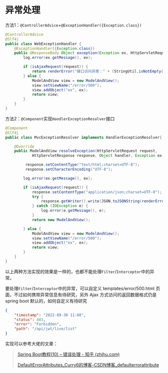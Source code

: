 # 异常处理

方法1：`@ControllerAdvice`+`@ExceptionHandler({Exception.class})`

```java
@ControllerAdvice
@Slf4j
public class WebExceptionHandler {
    @ExceptionHandler({Exception.class})
    public @ResponseBody Object exception(Exception ex, HttpServletRequest request, HttpServletResponse response) {
        log.error(ex.getMessage(), ex);

        if (isAjaxRequest(request)) {
            return renderError("接口访问异常：" + (StringUtil.isNotEmpty(ex.getMessage()) ? ex.getMessage() : "未知异常"));
        } else {
            ModelAndView view = new ModelAndView();
            view.setViewName("/error/500");
            view.addObject("ex", ex);
            return view;
        }
    }
}
```

方法2：`@Component`实现`HandlerExceptionResolver`接口

```java
@Component
@Slf4j
public class MvcExceptionResolver implements HandlerExceptionResolver{

    @Override
    public ModelAndView resolveException(HttpServletRequest request,
            HttpServletResponse response, Object handler, Exception ex) {

         response.setContentType("text/html;charset=UTF-8");
         response.setCharacterEncoding("UTF-8");

        log.error(ex.getMessage(), ex);

        if (isAjaxRequest(request)) {
            response.setContentType("application/json;charset=UTF-8");
            try {
                response.getWriter().write(JSON.toJSONString(renderError("接口访问异常：" + (StringUtil.isNotEmpty(ex.getMessage()) ? ex.getMessage() : "未知异常"))));
            } catch (IOException e) {
                log.error(e.getMessage(), e);
            }
            return new ModelAndView();

        } else {
            ModelAndView view = new ModelAndView();
            view.setViewName("/error/500");
            view.addObject("ex", ex);
            return view;
        }
    }
}
```

以上两种方法实现的效果是一样的，也都不能处理`Filter`/`Interceptor`中的异常。

要处理`Filter`/`Interceptor`中的异常，可以自定义 templates/error/500.html 页面，不过如何携带异常信息有待研究，另外 Ajax 方式访问的返回数据格式仍是 spring boot 默认的，如何自定义有待研究

```json
{
    "timestamp": "2022-09-30 11:08",
    "status": 403,
    "error": "Forbidden",
    "path": "/api/jwt/live/list"
}
```

实现可以参考大佬的文章：

> [Spring Boot教程(10) – 错误处理 - 知乎 (zhihu.com)](https://zhuanlan.zhihu.com/p/71825365)
>
> [DefaultErrorAttributes_Curry6的博客-CSDN博客_defaulterrorattribute](https://blog.csdn.net/baidu_41634343/article/details/105096564)

